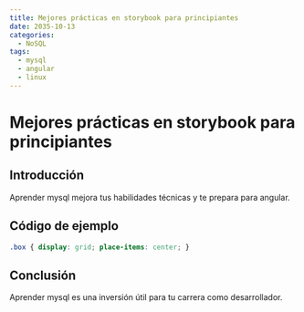 ```yaml
---
title: Mejores prácticas en storybook para principiantes
date: 2035-10-13
categories:
  - NoSQL
tags:
  - mysql
  - angular
  - linux
---
```


# Mejores prácticas en storybook para principiantes

## Introducción

Aprender mysql mejora tus habilidades técnicas y te prepara para angular.

## Código de ejemplo

```css
.box { display: grid; place-items: center; }
```

## Conclusión

Aprender mysql es una inversión útil para tu carrera como desarrollador.